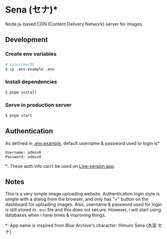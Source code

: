 # Sena (セナ)\*

Node.js-based CDN (Content Delivery Network) server for images.

## Development

### Create env variables

```bash
# Linux/macOS
$ cp .env.example .env
```

### Install dependencies

```bash
$ pnpm install
```

### Serve in production server

```bash
$ pnpm start
```

## Authentication

As defined in [.env.example](./.env.example), default username & password used to login is\*

```
Username: admin0
Password: admin0
```

\*: These auth info can't be used on [Live-version app](https://falcxxdev.alwaysdata.net).

## Notes

This is a very simple image uploading website. Authentication login style is simple with a dialog from the browser, and only has "+" button on the dashboard for uploading images. Also, username & password used for login is still stored in `.env` file and this does not secure. However, i will start using databases when i have times & improving things.

\*: App name is inspired from Blue Archive's character: Himuro Sena (氷室 セナ)
